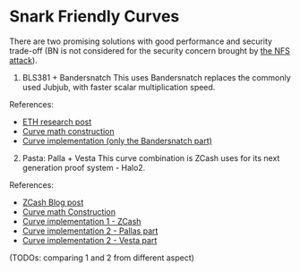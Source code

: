 Snark Friendly Curves
=====================

There are two promising solutions with good performance and security trade-off (BN is not considered for the security concern brought by [the NFS attack](https://eprint.iacr.org/2015/1027.pdf)).

1. BLS381 + Bandersnatch
This uses Bandersnatch replaces the commonly used Jubjub, with faster scalar multiplication speed. 

References:
- [ETH research post](https://ethresear.ch/t/introducing-bandersnatch-a-fast-elliptic-curve-built-over-the-bls12-381-scalar-field/9957)
- [Curve math construction](https://github.com/asanso/Bandersnatch)
- [Curve implementation (only the Bandersnatch part)](https://github.com/arkworks-rs/curves/tree/master/ed_on_bls12_381_bandersnatch)


2. Pasta: Palla + Vesta
This curve combination is ZCash uses for its next generation proof system - Halo2. 

References:
- [ZCash Blog post](https://electriccoin.co/blog/the-pasta-curves-for-halo-2-and-beyond/)
- [Curve math Construction](https://github.com/zcash/pasta)
- [Curve implementation 1 - ZCash](https://github.com/zcash/pasta_curves)
- [Curve implementation 2 - Pallas part](https://github.com/arkworks-rs/curves/tree/master/pallas)
- [Curve implementation 2 - Vesta part](https://github.com/arkworks-rs/curves/tree/master/vesta)

(TODOs: comparing 1 and 2 from different aspect)